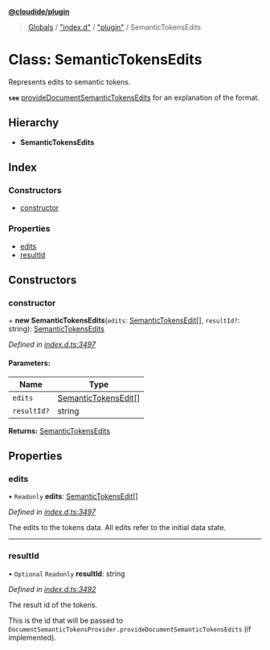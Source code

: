 **[@cloudide/plugin](../README.md)**

> [Globals](../README.md) / ["index.d"](../modules/_index_d_.md) / ["plugin"](../modules/_index_d_._plugin_.md) / SemanticTokensEdits

# Class: SemanticTokensEdits

Represents edits to semantic tokens.

**`see`** [provideDocumentSemanticTokensEdits](#DocumentSemanticTokensProvider.provideDocumentSemanticTokensEdits) for an explanation of the format.

## Hierarchy

* **SemanticTokensEdits**

## Index

### Constructors

* [constructor](_index_d_._plugin_.semantictokensedits.md#constructor)

### Properties

* [edits](_index_d_._plugin_.semantictokensedits.md#edits)
* [resultId](_index_d_._plugin_.semantictokensedits.md#resultid)

## Constructors

### constructor

\+ **new SemanticTokensEdits**(`edits`: [SemanticTokensEdit](_index_d_._plugin_.semantictokensedit.md)[], `resultId?`: string): [SemanticTokensEdits](_index_d_._plugin_.semantictokensedits.md)

*Defined in [index.d.ts:3497](https://github.com/shuyaqian/cloudide-plugin-api/blob/57a3a2a/index.d.ts#L3497)*

#### Parameters:

Name | Type |
------ | ------ |
`edits` | [SemanticTokensEdit](_index_d_._plugin_.semantictokensedit.md)[] |
`resultId?` | string |

**Returns:** [SemanticTokensEdits](_index_d_._plugin_.semantictokensedits.md)

## Properties

### edits

• `Readonly` **edits**: [SemanticTokensEdit](_index_d_._plugin_.semantictokensedit.md)[]

*Defined in [index.d.ts:3497](https://github.com/shuyaqian/cloudide-plugin-api/blob/57a3a2a/index.d.ts#L3497)*

The edits to the tokens data.
All edits refer to the initial data state.

___

### resultId

• `Optional` `Readonly` **resultId**: string

*Defined in [index.d.ts:3492](https://github.com/shuyaqian/cloudide-plugin-api/blob/57a3a2a/index.d.ts#L3492)*

The result id of the tokens.

This is the id that will be passed to `DocumentSemanticTokensProvider.provideDocumentSemanticTokensEdits` (if implemented).
